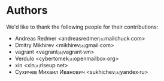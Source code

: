 Authors
=======
We'd like to thank the following people for their contributions:


- Andreas Redmer \<andreasredmer⒜mailchuck∙com\>
- Dmitry Mikhirev \<mikhirev⒜gmail∙com\>
- vagrant \<vagrant⒜vagrant∙vm\>
- Verdulo \<cybertomek⒜openmailbox∙org\>
- xin \<xin⒜riseup∙net\>
- Сухичев Михаил Иванович \<sukhichev⒜yandex∙ru\>
